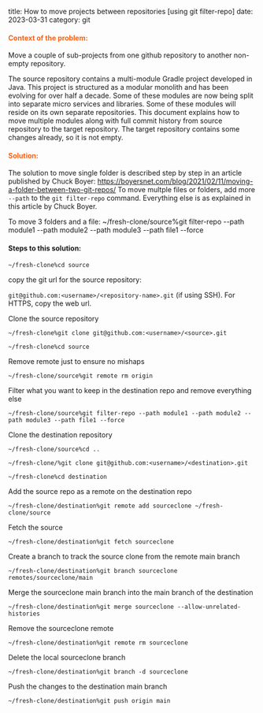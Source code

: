 title: How to move projects between repositories [using git filter-repo]
date: 2023-03-31
category: git

#### <span style="color:#ff5f0e">Context of the problem: 
Move a couple of sub-projects from one github repository to another non-empty repository. 

The source repository contains a multi-module Gradle project developed in Java. This project is structured as a modular monolith and has been evolving for over half a decade. Some of these modules are now being split into separate micro services and libraries. Some of these modules will reside on its own separate repositories. This document explains how to move multiple modules along with full commit history from source repository to the target repository. The target repository contains some changes already, so it is not empty.

#### <span style="color:#ff5f0e"> Solution:
The solution to move single folder is described step by step in an article published by Chuck Boyer: https://boyersnet.com/blog/2021/02/11/moving-a-folder-between-two-git-repos/
To move multple files or folders, add more `--path` to the `git filter-repo` command. Everything else is as explained in this article by Chuck Boyer.

To move 3 folders and a file: ~/fresh-clone/source%git filter-repo --path module1 --path module2 --path module3 --path file1 --force

#### Steps to this solution:

`~/fresh-clone%cd source`

copy the git url for the source repository:

`git@github.com:<username>/<repository-name>.git` (if using SSH). For HTTPS, copy the web url.

Clone the source repository

`~/fresh-clone%git clone git@github.com:<username>/<source>.git`

`~/fresh-clone%cd source`

Remove remote just to ensure no mishaps

`~/fresh-clone/source%git remote rm origin`

Filter what you want to keep in the destination repo and remove everything else

`~/fresh-clone/source%git filter-repo --path module1 --path module2 --path module3 --path file1 --force`

Clone the destination repository

`~/fresh-clone/source%cd ..`

`~/fresh-clone/%git clone git@github.com:<username>/<destination>.git`

`~/fresh-clone%cd destination`

Add the source repo as a remote on the destination repo

`~/fresh-clone/destination%git remote add sourceclone ~/fresh-clone/source`

Fetch the source

`~/fresh-clone/destination%git fetch sourceclone`

Create a branch to track the source clone from the remote main branch

`~/fresh-clone/destination%git branch sourceclone remotes/sourceclone/main`

Merge the sourceclone main branch into the main branch of the destination

`~/fresh-clone/destination%git merge sourceclone --allow-unrelated-histories`

Remove the sourceclone remote

`~/fresh-clone/destination%git remote rm sourceclone`

Delete the local sourceclone branch

`~/fresh-clone/destination%git branch -d sourceclone`

Push the changes to the destination main branch

`~/fresh-clone/destination%git push origin main`
